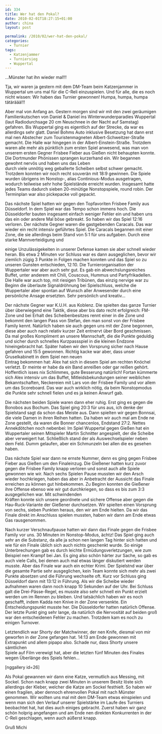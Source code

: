 ```yaml
---
id: 334
title: Wer hat den Pokal?
date: 2010-02-01T18:27:15+01:00
author: china
layout: post

permalink: /2010/02/wer-hat-den-pokal/
categories:
  - Turnier
tags:
  - Katzenjammer
  - Turniersieg
  - Wuppertal
---
```

&#8230;Münster hat ihn wieder mal!!!

Tja, wir waren ja gestern mit dem DM-Team beim Katzenjammer in Wuppertal um uns mal für die C-Reli einzuspielen. Und für alle, die es noch nicht wissen: Wir haben das Turnier gewonnen! Humpa, humpa, humpa tätäräää!!!

Aber mal von Anfang an. Gestern morgen sind wir mit den zwei geräumigen Familienkutschen von Daniel & Daniel ins Winterwunderparadies Wuppertal (laut Radiodurchsage 20 cm Neuschnee in der Nacht auf Samstag) gefahren. Bis Wuppertal ging es eigentlich auf der Strecke, da war es allerdings sehr glatt. Daniel Bohms Auto inklusive Besetzung hat dann erst mal nen Abstecher zum Touristenmagneten Albert-Schweitzer-Straße gemacht. Die Halle war hingegen in der Albert-Einstein-Straße. Trotzdem waren alle mehr als pünktlich zum ersten Spiel anwesend, was man von unserem ersten Gegner Frisbee Fieber aus Gießen nicht behaupten konnte. Die Dortmunder Phönissen sprangen kurzerhand ein. Wir begannen gewohnt nervös und haben uns das Leben  
durch viele unnötig weg geballerte Scheiben selbst schwer gemacht. Trotzdem konnten wir noch recht souverän mit 18:9 gewinnen. Die Spiele wurden übrigens im Nonstop-, alias Continious-Modus ausgetragen, wodurch teilweise sehr hohe Spielstände erreicht wurden. Insgesamt hatte jedes Teams dadurch sieben 20-minütige Nonstopspiele, round robin. Der Terminplan war also pickepacke voll gepackt.

<!--more-->Das nächste Spiel hatten wir gegen den Topfavoriten Frisbee Family aus Düsseldorf. In dem Spiel war das Tempo schon immens hoch. Die Düsseldorfer bauten insgesamt einfach weniger Fehler ein und haben uns das ein oder andere Mal böse gebreakt. So haben wir das Spiel 12:16 verloren. Der nächste Gegner waren die gastgebenden Caracals. Das war wieder ein recht intensiv geführtes Spiel. Die Caracals begannen mit einer Zone, die sie allerdings beim Stand von 5:1 für uns aufgaben. Durch eine starke Mannverteidigung und

einige Unzulässigekeiten in unserer Defense kamen sie aber schnell wieder heran. Bis etwa 2 Minuten vor Schluss war es dann ausgeglichen, bevor wir ziemlich zügig 3 Punkte in Folgen machen konnten und das Spiel so zu unseren Gunsten entschieden, 12:10. Die Turnierorganisation der Wuppertaler war aber auch sehr gut. Es gab ein abwechslungsreiches Buffet, unter anderem mit Chili, Couscous, Hummus und Partyfrikadellen. Die Halle war auch top, mit riesigen Tribünen, das einzig nervige war zu Beginn die überlaute Signaldröhnung bei Spielschluss, welche die Wuppertaler aber spontan auf Wunsch aller Anwesender durch eine persönliche Ansage ersetzten. Sehr persönlich und kreativ&#8230;

Der nächste Gegner war K.U.H. aus Koblenz. Die spielten das ganze Turnier über überwiegend eine Taktik, diese aber bis dato recht erfolgreich: FM-Zone und bei Erhalt des Scheibenbesitzes rennt einer in die Zone und bekommt den langen Pass von Stefan, den man sonst von der Frisbee Family kennt. Natürlich haben sie auch gegen uns mit der Zone begonnen, diese aber auch nach relativ kurzer Zeit entnervt über Bord geschmissen. Da mal großes Kompliment an unsere Mannschaft, die die Punkte geduldig und sicher durch schnelles Kurzpassspiel in die kleinen Endzone hineingebracht hat. Später haben wir den Vorsprung sicher nach Hause gefahren und 15:5 gewonnen. Richtig kacke war aber, dass unser Gruselkabinett in dem Spiel nen neuen  
Eintrag bekommen hat: Alex hat sich in diesem Spiel am rechten Knöchel verletzt. Er meinte er habe da ein Band anreißen oder gar reißen gehört. Hoffentlich isses nix Schlimmes, gute Besserung natürlich! Fortan kümmerte  
sich Alex intensiv um das Buffet, Mitleidsbekundungen seiner weiblichen Bekanntschaften, Neckereien mit Lars von der Frisbee Family und vor allem um das Scoreboard. Das war auch wirklich nötig, da beim Nonstopmodus die Punkte sehr schnell fielen und es ja keinen Anwurf gab.

Die nächsten beiden Spiele waren dann eher ruhig. Erst ging es gegen die Bonobos aus Bochum. Das Spiel ging 20:3 für uns aus, ich denke der Spielstand sagt da schon das Meiste aus. Dann spielten wir gegen Bonnsai, die viele Damen in ihren Reihen hatten. Da haben wir auch mal am Ende ne Zone gestellt, da waren die Bonner chancenlos, Endstand 27:2. Nettes Annekdötchen noch nebenbei: Im Spiel Wuppertal gegen Gießen hat ein Wuppertaler seinen Mitspieler Martin Schnitter angespielt, der die Scheibe aber verweigert hat. Schließlich stand der als Auswechselspieler neben dem Feld. Dumm gelaufen, aber ein Schmunzeln bei allen die es gesehen haben.

Das nächste Spiel war dann ne ernste Nummer, denn es ging gegen Frisbee Fieber aus Gießen um den Finaleinzug. Die Gießener hatten kurz zuvor gegen die Frisbee Family knapp verloren und sonst auch alle Spiele gewonnen wie wir. Nach sechs Spielen Pause mussten wir den Arsch wieder hochkriegen, haben das aber in Anbetracht der Aussicht das Finale erreichen zu können gut hinbekommen. Zu Beginn konnten die Gießener ihre Offense ebenso wie wir gut durchkriegen, so dass es bis zum 3:3 ausgegelichen war. Mit schwindenden  
Kräften konnte sich unsere geordnete und sichere Offense aber gegen die Hau-Ruck-Variante der Gießener durchsetzen. Wir spielten einen Vorsprung von sechs, sieben Punkten heraus, den wir am Ende hielten. Da wir das Finale direkt im Anschluss spielen mussten, haben wir dann am Ende etwas Gas rausgenommen.

Nach kurzer Verschnaufpause hatten wir dann das Finale gegen die Frisbee Family vor uns. 30 Minuten im Nonstop-Modus, ächtz! Das Spiel ging auch sehr an die Substanz, da alle ja schon nen langen Tag hinter sich hatten und wie für ein Finale üblich sich auch nichts geschenkt wurde. So einige Unterbrechungen gab es durch leichte Ermüdungsverletzungen, wie zum Beispiel nen Krampf bei Jan. Es ging also schön härter zur Sache, so gab es auch viele Calls, bei denen auch mal etwas länger diskutiert werden musste. Aber das Finale war auch ein echter Krimi. Der Spielstnd war über die gesamte Partie sehr ausgeglichen, kein Team konnte sich mehr als zwei Punkte absetzen und die Führung wechselte oft. Kurz vor Schluss ging Düsseldorf dann mit 13:12 in Führung. Als wir die Scheibe wieder aufnahmen waren dann noch knapp 10 Sekunden auf der Uhr. Bei Schluss galt die Drei-Pässe-Regel, es musste also sehr schnell ein Punkt erzielt werden um im Rennen zu bleiben. Und tatsächlich haben wir es noch geschafft, indem Kadda nen Knive in der Zone versenkte. Ein Entscheidungspunkt musste her. Die Düsseldorfer hatten natürlich Offense. Der letzte Punkt ging sehr lange, da natürlich die Nervosität auf beiden groß war den entscheidenen Fehler zu machen. Trotzdem kam es noch zu einigen Turnover.

Letztendlich war Shorty der Matchwinner, der nen Knife, diesmal von mir geworfen in der Zone gefangen hat. 14:13 am Ende gewonnen mit Extrapunkt und allem pipapo also. Schade nur, dass Shorty unsere sämtlichen  
Spiele auf Film verewigt hat, aber die letzten fünf Minuten des Finales wegen Überlänge des Spiels fehlen&#8230;

[nggallery id=26]

Als Pokal gewannen wir dann eine Katze, vermutlich aus Messing, mit Sockel. Schon nach knapp zwei Minuten in unserem Besitz löste sich allerdings der Kleber, welcher die Katze am Sockel festhielt. So haben wir einen fragilen, aber dennoch ehrenvollen Pokal mit nach Münster genommen. Wir wollten uns mal mit dem DM-Team etwas einspielen und wenn man sich den Verlauf unserer Spielstärke im Laufe des Turniers beobachtet hat, hat dies auch einiges gebracht. Zuerst haben wir ganz schön holprig angefangen und am Ende nen direkten Konkurrenten in der C-Reli geschlagen, wenn auch aüßerst knapp.

Gruß Michi<span style="color: #888888"><br /> </span>